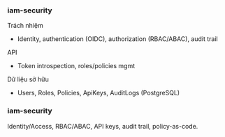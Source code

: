 ### iam-security

Trách nhiệm
- Identity, authentication (OIDC), authorization (RBAC/ABAC), audit trail

API
- Token introspection, roles/policies mgmt

Dữ liệu sở hữu
- Users, Roles, Policies, ApiKeys, AuditLogs (PostgreSQL)

### iam-security

Identity/Access, RBAC/ABAC, API keys, audit trail, policy-as-code.


